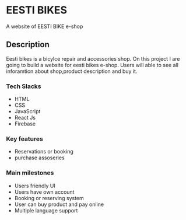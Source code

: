 # EESTI BIKES

A website of EESTI BIKE e-shop

## Description
Eesti bikes is a bicylce repair and accessories shop. On this project I are going to build a website for eesti bikes e-shop. Users will able to see all  inforamtion about shop,product description and buy it. 

### Tech Slacks 
* HTML
* CSS
* JavaScript
* React Js
* Firebase 



### Key features

* Reservations or booking
* purchase assoseries 





 

### Main milestones 

* Users friendly UI
* Users have own account
* Booking or reserving system
* User can buy product and pay online
* Multiple language support




